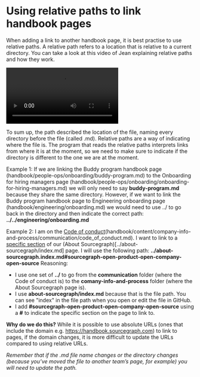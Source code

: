 # Using relative paths to link handbook pages

When adding a link to another handbook page, it is best practise to use relative paths. A relative path refers to a location that is relative to a current directory. You can take a look at this video of Jean explaining relative paths and how they work.

<video controls crossorigin>
  <source src="https://cors-anywhere.sgdev.org/https://sourcegraphstatic.com/handbook/Relative-paths-in-the-handbook.mp4" />
  <track default kind="captions" label="Captions" src="https://cors-anywhere.sgdev.org/https://sourcegraphstatic.com/handbook/Relative-paths-in-the-handbook.vtt" />
</video>

To sum up, the path described the location of the file, naming every directory before the file (called .md). Relative paths are a way of indicating where the file is. The program that reads the relative paths interprets links from where it is at the moment, so we need to make sure to indicate if the directory is different to the one we are at the moment.

Example 1:
If we are linking the Buddy program handbook page (handbook/people-ops/onboarding/buddy-program.md) to the Onboarding for hiring managers page (handbook/people-ops/onboarding/onboarding-for-hiring-managers.md) we will only need to say **buddy-program.md** because they share the same directory.
However, if we want to link the Buddy program handbook page to Engineering onboarding page (handbook/engineering/onboarding.md) we would need to use ../ to go back in the directory and then indicate the correct path: **../../engineering/onboarding.md**

Example 2:
I am on the [Code of conduct](../../company-info-and-process/communication/code_of_conduct.md)(handbook/content/company-info-and-process/communication/code_of_conduct.md). I want to link to a [specific section](../about-sourcegraph/index.md#sourcegraph-open-product-open-company-open-source) of our (About Sourcegraph)[../about-sourcegraph/index.md] page. I will use the following path: **../about-sourcegraph.index.md#sourcegraph-open-product-open-company-open-source** Reasoning:

- I use one set of **../** to go from the **communication** folder (where the Code of conduct is) to the **comany-info-and-process** folder (where the About Sourcegraph page is).
- I use **about-sourcegraph/index.md** because that is the file path. You can see "index" in the file path when you open or edit the file in GitHub.
- I add **#sourcegraph-open-product-open-company-open-source** using a **#** to indicate the specific section on the page to link to.

**Why do we do this?**
While it is possible to use absolute URLs (ones that include the domain e.g. https://handbook.sourcegraph.com) to link to pages, if the domain changes, it is more difficult to update the URLs compared to using relative URLs.

_Remember that if the .md file name changes or the directory changes (because you’ve moved the file to another team’s page, for example) you will need to update the path._
